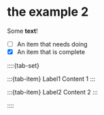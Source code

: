 # the example 2



Some **text**!

- [ ] An item that needs doing
- [x] An item that is complete

::::{tab-set}

:::{tab-item} Label1
Content 1
:::

:::{tab-item} Label2
Content 2
:::

::::